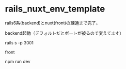 # rails_nuxt_env_template
rails6系(backend)とnuxt(front)の疎通まで完了。

backend起動（デフォルトだとポートが被るので変えてます）

rails s -p 3001

front

npm run dev
